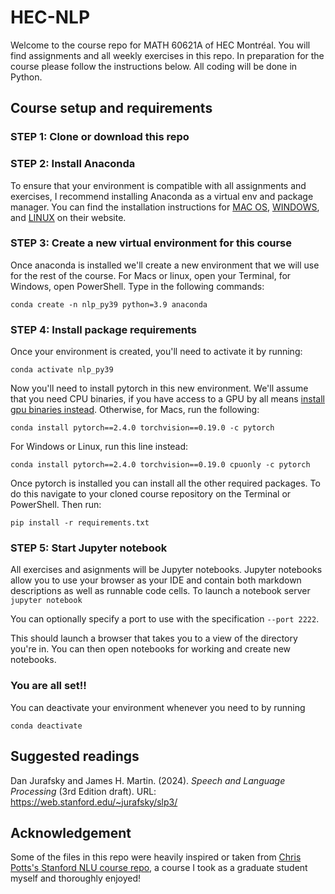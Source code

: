 # HEC-NLP

Welcome to the course repo for MATH 60621A of HEC Montréal. You will find assignments and all weekly exercises in this repo. In preparation for the course please follow the instructions below. All coding will be done in Python. 

## Course setup and requirements

### STEP 1: Clone or download this repo

### STEP 2: Install Anaconda
To ensure that your environment is compatible with all assignments and exercises, I recommend installing Anaconda as a virtual env and package manager. You can find the installation instructions for [MAC OS](https://docs.anaconda.com/anaconda/install/mac-os/), [WINDOWS](https://docs.anaconda.com/anaconda/install/windows/), and [LINUX](https://docs.anaconda.com/anaconda/install/linux/) on their website.

### STEP 3: Create a new virtual environment for this course
Once anaconda is installed we'll create a new environment that we will use for the rest of the course. For Macs or linux, open your Terminal, for Windows, open PowerShell. Type in the following commands:
```
conda create -n nlp_py39 python=3.9 anaconda
```

### STEP 4: Install package requirements 
Once your environment is created, you'll need to activate it by running:
```
conda activate nlp_py39
```
Now you'll need to install pytorch in this new environment. We'll assume that you need CPU binaries, if you have access to a GPU by all means [install gpu binaries instead](https://pytorch.org/get-started/previous-versions/#v240). Otherwise, for Macs, run the following:
```
conda install pytorch==2.4.0 torchvision==0.19.0 -c pytorch
```
For Windows or Linux, run this line instead:
```
conda install pytorch==2.4.0 torchvision==0.19.0 cpuonly -c pytorch
```

Once pytorch is installed you can install all the other required packages. To do this navigate to your cloned course repository on the Terminal or PowerShell. Then run:
```
pip install -r requirements.txt
```

### STEP 5: Start Jupyter notebook
All exercises and asignments will be Jupyter notebooks. Jupyter notebooks allow you to use your browser as your IDE and contain both markdown descriptions as well as runnable code cells. To launch a notebook server
```jupyter notebook```

You can optionally specify a port to use with the specification `--port 2222`. 

This should launch a browser that takes you to a view of the directory you're in. You can then open notebooks for working and create new notebooks.


### You are all set!!

You can deactivate your environment whenever you need to by running
```
conda deactivate
```


## Suggested readings 

Dan Jurafsky and James H. Martin. (2024). *Speech and Language Processing* (3rd Edition draft). URL:  https://web.stanford.edu/~jurafsky/slp3/
 
## Acknowledgement

 Some of the files in this repo were heavily inspired or taken from [Chris Potts's Stanford NLU course repo](https://github.com/cgpotts/cs224u/tree/main), a course I took as a graduate student myself and thoroughly enjoyed!